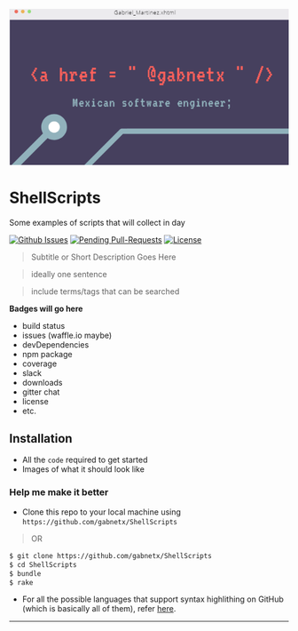  [![FVCproductions](https://raw.githubusercontent.com/gabnetx/ShellScripts/master/BusinessCardGabnetx_Mayor.png)](https://github.com/gabnetx) 

# ShellScripts
Some examples of scripts that will collect in day

 [![Github Issues](http://githubbadges.herokuapp.com/gabnetx/ShellScripts/issues.svg?style=flat-square)](https://github.com/gabnetx/ShellScripts/issues) [![Pending Pull-Requests](http://githubbadges.herokuapp.com/gabnetx/ShellScripts/pulls.svg?style=flat-square)](https://github.com/gabnetx/ShellScripts/pulls) [![License](http://img.shields.io/:license-mit-blue.svg)](http://doge.mit-license.org) 
 
> Subtitle or Short Description Goes Here

> ideally one sentence

> include terms/tags that can be searched

**Badges will go here**

- build status
- issues (waffle.io maybe)
- devDependencies
- npm package
- coverage
- slack
- downloads
- gitter chat
- license
- etc.

## Installation

- All the `code` required to get started
- Images of what it should look like

### Help me make it better

- Clone this repo to your local machine using `https://github.com/gabnetx/ShellScripts`

> OR

```shell
$ git clone https://github.com/gabnetx/ShellScripts
$ cd ShellScripts
$ bundle
$ rake
```



- For all the possible languages that support syntax highlithing on GitHub (which is basically all of them), refer <a href="https://github.com/github/linguist/blob/master/lib/linguist/languages.yml" target="_blank">here</a>.

---
